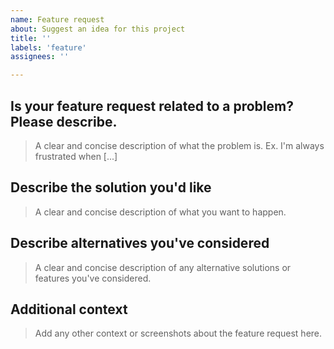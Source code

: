 ```yaml
---
name: Feature request
about: Suggest an idea for this project
title: ''
labels: 'feature'
assignees: ''

---
```


Is your feature request related to a problem? Please describe.
---
> A clear and concise description of what the problem is. Ex. I'm always frustrated when [...]



Describe the solution you'd like
---
> A clear and concise description of what you want to happen.



Describe alternatives you've considered
---
> A clear and concise description of any alternative solutions or features you've considered.



Additional context
---
> Add any other context or screenshots about the feature request here.


